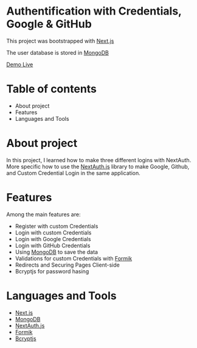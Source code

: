# Authentification with Credentials, Google & GitHub

This project was bootstrapped with [Next.js](https://nextjs.org/)

The user database is stored in [MongoDB](https://www.mongodb.com/)

[Demo Live](https://next-auth-mdx8.vercel.app/login)

# Table of contents
- About project
- Features
- Languages and Tools

# About project
In this project, I learned how to make three different logins with NextAuth. More specific how to use the [NextAuth.js](https://next-auth.js.org/) library to make Google, Github, and Custom Credential Login in the same application.

# Features
Among the main features are:
- Register with custom Credentials
- Login with custom Credentials 
- Login with Google Credentials
- Login with GitHub Credentials
- Using [MongoDB](https://www.mongodb.com/) to save the data
- Validations for custom Credentials with [Formik](https://formik.org/)
- Redirects and Securing Pages Client-side 
- Bcryptjs for password hasing 

# Languages and Tools
- [Next.js](https://nextjs.org/)
- [MongoDB](https://www.mongodb.com/)
- [NextAuth.js](https://next-auth.js.org/)
- [Formik](https://formik.org/)
- [Bcryptjs](https://www.npmjs.com/package/bcryptjs)
